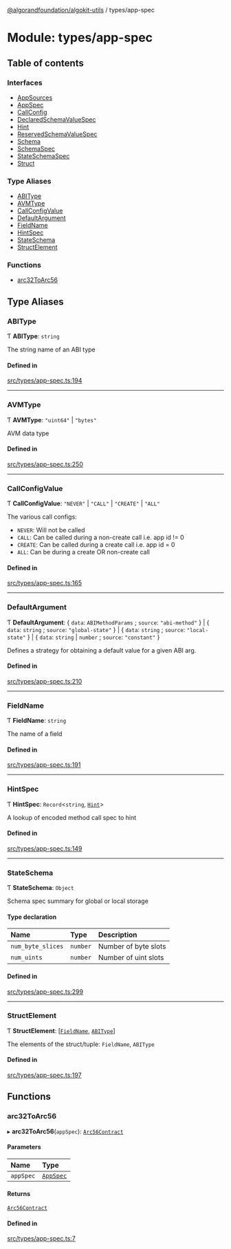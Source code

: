 [@algorandfoundation/algokit-utils](../README.md) / types/app-spec

# Module: types/app-spec

## Table of contents

### Interfaces

- [AppSources](../interfaces/types_app_spec.AppSources.md)
- [AppSpec](../interfaces/types_app_spec.AppSpec.md)
- [CallConfig](../interfaces/types_app_spec.CallConfig.md)
- [DeclaredSchemaValueSpec](../interfaces/types_app_spec.DeclaredSchemaValueSpec.md)
- [Hint](../interfaces/types_app_spec.Hint.md)
- [ReservedSchemaValueSpec](../interfaces/types_app_spec.ReservedSchemaValueSpec.md)
- [Schema](../interfaces/types_app_spec.Schema.md)
- [SchemaSpec](../interfaces/types_app_spec.SchemaSpec.md)
- [StateSchemaSpec](../interfaces/types_app_spec.StateSchemaSpec.md)
- [Struct](../interfaces/types_app_spec.Struct.md)

### Type Aliases

- [ABIType](types_app_spec.md#abitype)
- [AVMType](types_app_spec.md#avmtype)
- [CallConfigValue](types_app_spec.md#callconfigvalue)
- [DefaultArgument](types_app_spec.md#defaultargument)
- [FieldName](types_app_spec.md#fieldname)
- [HintSpec](types_app_spec.md#hintspec)
- [StateSchema](types_app_spec.md#stateschema)
- [StructElement](types_app_spec.md#structelement)

### Functions

- [arc32ToArc56](types_app_spec.md#arc32toarc56)

## Type Aliases

### ABIType

Ƭ **ABIType**: `string`

The string name of an ABI type

#### Defined in

[src/types/app-spec.ts:194](https://github.com/algorandfoundation/algokit-utils-ts/blob/main/src/types/app-spec.ts#L194)

___

### AVMType

Ƭ **AVMType**: ``"uint64"`` \| ``"bytes"``

AVM data type

#### Defined in

[src/types/app-spec.ts:250](https://github.com/algorandfoundation/algokit-utils-ts/blob/main/src/types/app-spec.ts#L250)

___

### CallConfigValue

Ƭ **CallConfigValue**: ``"NEVER"`` \| ``"CALL"`` \| ``"CREATE"`` \| ``"ALL"``

The various call configs:
 * `NEVER`: Will not be called
 * `CALL`: Can be called during a non-create call i.e. app id != 0
 * `CREATE`: Can be called during a create call i.e. app id = 0
 * `ALL`: Can be during a create OR non-create call

#### Defined in

[src/types/app-spec.ts:165](https://github.com/algorandfoundation/algokit-utils-ts/blob/main/src/types/app-spec.ts#L165)

___

### DefaultArgument

Ƭ **DefaultArgument**: \{ `data`: `ABIMethodParams` ; `source`: ``"abi-method"``  } \| \{ `data`: `string` ; `source`: ``"global-state"``  } \| \{ `data`: `string` ; `source`: ``"local-state"``  } \| \{ `data`: `string` \| `number` ; `source`: ``"constant"``  }

Defines a strategy for obtaining a default value for a given ABI arg.

#### Defined in

[src/types/app-spec.ts:210](https://github.com/algorandfoundation/algokit-utils-ts/blob/main/src/types/app-spec.ts#L210)

___

### FieldName

Ƭ **FieldName**: `string`

The name of a field

#### Defined in

[src/types/app-spec.ts:191](https://github.com/algorandfoundation/algokit-utils-ts/blob/main/src/types/app-spec.ts#L191)

___

### HintSpec

Ƭ **HintSpec**: `Record`\<`string`, [`Hint`](../interfaces/types_app_spec.Hint.md)\>

A lookup of encoded method call spec to hint

#### Defined in

[src/types/app-spec.ts:149](https://github.com/algorandfoundation/algokit-utils-ts/blob/main/src/types/app-spec.ts#L149)

___

### StateSchema

Ƭ **StateSchema**: `Object`

Schema spec summary for global or local storage

#### Type declaration

| Name | Type | Description |
| :------ | :------ | :------ |
| `num_byte_slices` | `number` | Number of byte slots |
| `num_uints` | `number` | Number of uint slots |

#### Defined in

[src/types/app-spec.ts:299](https://github.com/algorandfoundation/algokit-utils-ts/blob/main/src/types/app-spec.ts#L299)

___

### StructElement

Ƭ **StructElement**: [[`FieldName`](types_app_spec.md#fieldname), [`ABIType`](types_app_spec.md#abitype)]

The elements of the struct/tuple: `FieldName`, `ABIType`

#### Defined in

[src/types/app-spec.ts:197](https://github.com/algorandfoundation/algokit-utils-ts/blob/main/src/types/app-spec.ts#L197)

## Functions

### arc32ToArc56

▸ **arc32ToArc56**(`appSpec`): [`Arc56Contract`](../interfaces/types_app_arc56.Arc56Contract.md)

#### Parameters

| Name | Type |
| :------ | :------ |
| `appSpec` | [`AppSpec`](../interfaces/types_app_spec.AppSpec.md) |

#### Returns

[`Arc56Contract`](../interfaces/types_app_arc56.Arc56Contract.md)

#### Defined in

[src/types/app-spec.ts:7](https://github.com/algorandfoundation/algokit-utils-ts/blob/main/src/types/app-spec.ts#L7)
